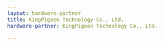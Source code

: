 ```yaml
---
layout: hardware-partner
title: KingPigeon Technology Co., Ltd.
hardware-partner: KingPigeon Technology Co., Ltd.

---
```




